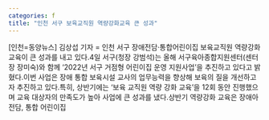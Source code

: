 ```yaml
---
categories: f
title: "인천 서구 보육교직원 역량강화교육 큰 성과"
---
```

[인천=동양뉴스] 김상섭 기자 = 인천 서구 장애전담·통합어린이집 보육교직원 역량강화교육이 큰 성과를 내고 있다.4일 서구(청장 강범석)는 올해 서구육아종합지원센터(센터장 장미숙)와 함께 ‘2022년 서구 거점형 어린이집 운영 지원사업’을 추진하고 있다고 밝혔다.이번 사업은 장애 통합 보육시설 교사의 업무능력을 향상해 보육의 질을 개선하고자 추진하고 있다.특히, 상반기에는 ‘보육 교직원 역량 강화 교육’을 12회 동안 진행했으며 교육 대상자의 만족도가 높아 사업에 큰 성과를 냈다.상반기 역량강화 교육은 장애아 전담, 통합 어린이집